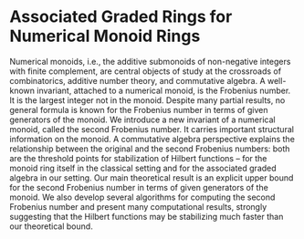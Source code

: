 <h1>Associated Graded Rings for Numerical Monoid Rings</h1>

Numerical monoids, i.e., the additive submonoids of non-negative integers with finite complement, are central objects of study at the crossroads of combinatorics, additive number theory, and commutative algebra. A well-known invariant, attached to a numerical monoid, is the Frobenius number. It is the largest integer not in the monoid. Despite many partial results, no general formula is known for the Frobenius number in terms of given generators of the monoid. We introduce a new invariant of a numerical monoid, called the second Frobenius number. It carries important structural information on the monoid. A commutative algebra perspective explains the relationship between the original and the second Frobenius numbers: both are the threshold points for stabilization of Hilbert functions – for the monoid ring itself in the classical setting and for the associated graded algebra in our setting. Our main theoretical result is an explicit upper bound for the second Frobenius number in terms of given generators of the monoid. We also develop several algorithms for computing the second Frobenius number and present many computational results, strongly suggesting that the Hilbert functions may be stabilizing much faster than our theoretical bound.
